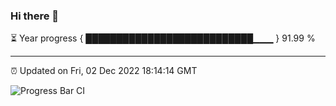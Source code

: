 ### Hi there 👋

⏳ Year progress { ███████████████████████████▁▁▁ } 91.99 %

---

⏰ Updated on Fri, 02 Dec 2022 18:14:14 GMT

![Progress Bar CI](https://github.com/liununu/liununu/workflows/Progress%20Bar%20CI/badge.svg)
